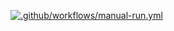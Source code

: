 [![.github/workflows/manual-run.yml](https://github.com/alseloes/testsGitHubActions/actions/workflows/manual-run.yml/badge.svg?event=workflow_dispatch)](https://github.com/alseloes/testsGitHubActions/actions/workflows/manual-run.yml)
